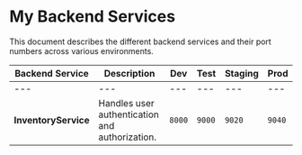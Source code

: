 # My Backend Services

This document describes the different backend services and their port numbers across various environments.

| Backend Service | Description | Dev | Test | Staging | Prod |
|---|---|---|---|---|---|
|---|---|---|---|---|---|
| **InventoryService** | Handles user authentication and authorization. | `8000` | `9000` | `9020` | `9040` |

